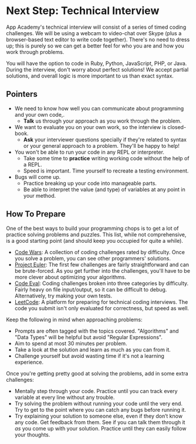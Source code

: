 # Next Step: Technical Interview
App Academy's technical interview will consist of a series of timed coding challenges. We will be using a webcam to video-chat over Skype (plus a browser-based text editor to write code together). There's no need to dress up; this is purely so we can get a better feel for who you are and how you work through problems.

You will have the option to code in Ruby, Python, JavaScript, PHP, or Java. During the interview, don't worry about perfect solutions! We accept partial solutions, and overall logic is more important to us than exact syntax.

## Pointers
  - We need to know how well you can communicate about programming and your own code,.
    - **Talk** us through your approach as you work through the problem.
  - We want to evaluate you on your own work, so the interview is closed-book.
    - **Ask** your interviewer questions specially if they're related to syntax or your general approach to a problem. They'll be happy to help!
  - You won't be able to run your code in any REPL or interpreter.
    - Take some time to **practice** writing working code without the help of a REPL.
    - Speed is important. Time yourself to recreate a testing environment.
  - Bugs will come up.
    - Practice breaking up your code into manageable parts.
    - Be able to interpret the value (and type) of variables at any point in your method.

## How To Prepare
One of the best ways to build your programming chops is to get a lot of practice solving problems and puzzles. This list, while not comprehensive, is a good starting point (and should keep you occupied for quite a while).

- [Code Wars][code-wars]: A collection of coding challenges rated by difficulty. Once you solve a problem, you can see other programmers' solutions.
- [Project Euler][project-euler]: The first few challenges are fairly straightforward and can be brute-forced. As you get further into the challenges, you'll have to be more clever about optimizing your algorithms.
- [Code Eval][code-eval]: Coding challenges broken into three
  categories by difficulty. Fairly heavy on file input/output, so it can be difficult to debug. Alternatively, try making your own tests.
- [LeetCode][leetcode]: A platform for preparing for technical coding interviews. The code you submit isn't only evaluated for correctness, but speed as well.

Keep the following in mind when approaching problems:

- Prompts are often tagged with the topics covered. "Algorithms" and "Data Types" will be helpful but avoid "Regular Expressions".
- Aim to spend at most 30 minutes per problem.
- Take a look at the solution and learn as much as you can from it.
- Challenge yourself but avoid wasting time if it's not a learning experience.

Once you're getting pretty good at solving the problems, add in some extra challenges:

- Mentally step through your code. Practice until you can track every variable at every line without any trouble.
- Try solving the problem without running your code until the very end. Try to get to the point where you can catch any bugs before running it.
- Try explaining your solution to someone else, even if they don’t know any code. Get feedback from them. See if you can talk them through it _as_ you come up with your solution. Practice until they can easily follow your thoughts.

[code-wars]: http://codewars.com
[project-euler]: http://projecteuler.net
[code-eval]: http://codeeval.com
[leetcode]: https://leetcode.com
